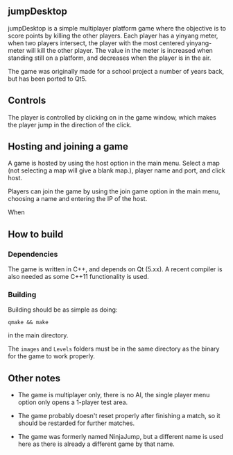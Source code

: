 ## jumpDesktop

jumpDesktop is a simple multiplayer platform game where the objective is to score points by killing the other players. Each player has a yinyang meter, when two players intersect, the player with the most centered yinyang-meter will kill the other player. The value in the meter is increased when standing still on a platform, and decreases when the player is in the air.

The game was originally made for a school project a number of years back, but has been ported to Qt5.

## Controls
The player is controlled by clicking on in the game window, which makes the player jump in the direction of the click.

## Hosting and joining a game
A game is hosted by using the host option in the main menu. Select a map (not selecting a map will give a blank map.), player name and port, and click host.

Players can join the game by using the join game option in the main menu, choosing a name and entering the IP of the host.

When
## How to build

### Dependencies
The game is written in C++, and depends on Qt (5.xx). A recent compiler is also needed as some C++11 functionality is used.

### Building
Building should be as simple as doing:
```
qmake && make
```
in the main directory.

The ```images``` and ```Levels``` folders must be in the same directory as the binary for the game to work properly.

## Other notes
- The game is multiplayer only, there is no AI, the single player menu option only opens a 1-player test area.

- The game probably doesn't reset properly after finishing a match, so it should be restarded for further matches.

- The game was formerly named NinjaJump, but a different name is used here as there is already a different game by that name.

